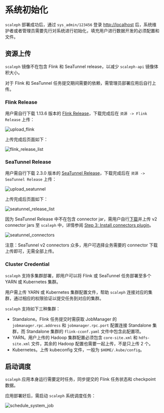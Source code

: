 # 系统初始化

`scaleph` 部署成功后，通过 `sys_admin/123456` 登录 [http://localhost](http://localhost) 后，系统维护者或者管理员需要先行对系统进行初始化，填充用户进行数据开发的必须配置和文件。

## 资源上传

`scaleph` 镜像不在包含 Flink 和 SeaTunnel release，以减少 `scaleph-api` 镜像体积大小。

对于 Flink 和 SeaTunnel 任务提交期间需要的依赖，需管理员部署应用后自行上传。

### Flink Release

用户需自行下载 1.13.6 版本的 [Flink Release](https://archive.apache.org/dist/flink/flink-1.13.6/)，下载完成后在 `资源 -> Flink Release` 上传：

![upload_flink](https://github.com/flowerfine/scaleph-website/raw/6f3243aff46ddb50b6a76b2ff608958fe3896681/site/images/guide/quick-start/initialize/upload_flink.png)

上传完成后页面如下：

![flink_release_list](https://github.com/flowerfine/scaleph-website/raw/6f3243aff46ddb50b6a76b2ff608958fe3896681/site/images/guide/quick-start/initialize/flink_release_list.png)

### SeaTunnel Release

用户需自行下载 2.3.0 版本的 [SeaTunnel Release](https://seatunnel.apache.org/download/)，下载完成后在 `资源 -> SeaTunnel Release` 上传：

![upload_seatunnel](https://github.com/flowerfine/scaleph-website/raw/6f3243aff46ddb50b6a76b2ff608958fe3896681/site/images/guide/quick-start/initialize/upload_seatunnel.png)

上传完成后页面如下：

![seatunnel_release_list](https://github.com/flowerfine/scaleph-website/raw/6f3243aff46ddb50b6a76b2ff608958fe3896681/site/images/guide/quick-start/initialize/seatunnel_release_list.png)

因为 SeaTunnel Release 中不在包含 connector jar，需用户自行[下载](https://repo1.maven.org/maven2/org/apache/seatunnel/)并上传 v2 connector jars 至 `scaleph` 中，详情参阅 [Step 3: Install connectors plugin](https://seatunnel.apache.org/docs/2.3.0/start-v2/locally/deployment#step-3-install-connectors-plugin)。

![seatunnel_connectors](https://github.com/flowerfine/scaleph-website/raw/6f3243aff46ddb50b6a76b2ff608958fe3896681/site/images/guide/quick-start/initialize/seatunnel_connectors.png)

注意：SeaTunnel v2 connectors 众多，用户可选择业务需要的 connector 下载上传即可，无需全部上传。

### Cluster Credential

`scaleph` 支持多集群部署，即用户可以将 Flink 或 SeaTunnel 任务部署至多个 YARN 或 Kubernetes 集群。

用户需上传 YARN 或 Kubernetes 集群配置文件，帮助 `scaleph` 连接对应的集群，通过相应的权限验证以提交任务到对应的集群。

`scaleph` 支持如下三种集群：

- Standalone。Flink 任务提交时需获取 JobManager 的 `jobmanager.rpc.address` 和 `jobmanager.rpc.port` 配置连接 Standalone 集群，而 Standalone 集群的 `flink-cconf.yaml` 文件中包含此配置项。
- YARN。用户上传的 Hadoop 集群配置必须包含 `core-site.xml` 和 `hdfs-site.xml` 文件，其余的 Hadoop 配置也需要一起上传，不是只上传 2 个。
- Kubernetes。上传 kubeconfig 文件，一般为 `$HOME/.kube/config`。

## 启动调度

`scaleph` 应用本身运行需要定时任务，同步提交的 Flink 任务状态和 checkpoint 数据。

应用部署好后，需启动 `scaleph` 系统调度任务：

![schedule_system_job](https://github.com/flowerfine/scaleph-website/raw/6f3243aff46ddb50b6a76b2ff608958fe3896681/site/images/guide/quick-start/initialize/schedule_system_job.png)
